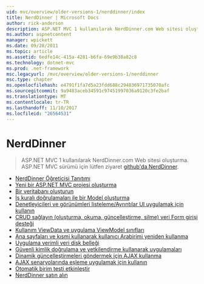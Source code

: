 ```yaml
---
uid: mvc/overview/older-versions-1/nerddinner/index
title: NerdDinner | Microsoft Docs
author: rick-anderson
description: ASP.NET MVC 1 kullanılarak NerdDinner.com Web sitesi oluşturma. ASP.NET MVC 3 sürümü için Github'da nerddinner ziyaret edin.
ms.author: aspnetcontent
manager: wpickett
ms.date: 09/28/2011
ms.topic: article
ms.assetid: 6edfe14c-415a-4281-b6fa-69e9b38a82c8
ms.technology: dotnet-mvc
ms.prod: .net-framework
msc.legacyurl: /mvc/overview/older-versions-1/nerddinner
msc.type: chapter
ms.openlocfilehash: e4791f1fa7d5a23fdd688c294836971735070afc
ms.sourcegitcommit: 9a9483aceb34591c97451997036a9120c3fe2baf
ms.translationtype: MT
ms.contentlocale: tr-TR
ms.lasthandoff: 11/10/2017
ms.locfileid: "26564531"
---
```

<a name="nerddinner"></a>NerdDinner
====================
> ASP.NET MVC 1 kullanılarak NerdDinner.com Web sitesi oluşturma. ASP.NET MVC sürümü için lütfen ziyaret [github'da NerdDinner](https://github.com/AspNetMVPSamples/NerdDinner).


- [NerdDinner Öğreticisi Tanıtımı](introducing-the-nerddinner-tutorial.md)
- [Yeni bir ASP.NET MVC projesi oluşturma](create-a-new-aspnet-mvc-project.md)
- [Bir veritabanı oluşturun](create-a-database.md)
- [İş kuralı doğrulamaları ile bir Model oluşturma](build-a-model-with-business-rule-validations.md)
- [Denetleyicileri ve görünümleri listeleme/Ayrıntılar UI uygulamak için kullanın](use-controllers-and-views-to-implement-a-listingdetails-ui.md)
- [CRUD sağlayın (oluşturma, okuma, güncelleştirme, silme) veri Form girişi desteği](provide-crud-create-read-update-delete-data-form-entry-support.md)
- [Kullanım ViewData ve uygulama ViewModel sınıfları](use-viewdata-and-implement-viewmodel-classes.md)
- [Ana sayfaları ve kısmi kullanarak kullanıcı Arabirimi yeniden kullanma](re-use-ui-using-master-pages-and-partials.md)
- [Uygulama verimli veri disk belleği](implement-efficient-data-paging.md)
- [Güvenli kimlik doğrulama ve yetkilendirme kullanarak uygulamaları](secure-applications-using-authentication-and-authorization.md)
- [Dinamik güncelleştirmeleri göndermek için AJAX kullanma](use-ajax-to-deliver-dynamic-updates.md)
- [AJAX senaryolarında eşleme uygulamak için kullanın](use-ajax-to-implement-mapping-scenarios.md)
- [Otomatik birim testi etkinleştir](enable-automated-unit-testing.md)
- [NerdDinner satın alın](nerddinner-wrap-up.md)
